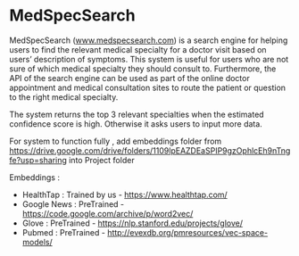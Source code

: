 # MedSpecSearch

MedSpecSearch (www.medspecsearch.com) is a search engine for helping users to find the relevant medical specialty for a doctor visit based on users’ description of symptoms. This system is useful for users who are not sure of which medical specialty they should consult to.
Furthermore, the API of the search engine can be used as part of the online doctor appointment and medical consultation sites to route the patient or question to the right medical specialty.

The system returns the top 3 relevant specialties when the estimated
confidence score is high. Otherwise it asks users to input more data.



For system to function fully , add embeddings folder from 
https://drive.google.com/drive/folders/1109lpEAZDEaSPIP9gzOphlcEh9nTngfe?usp=sharing
into Project folder

Embeddings : 

- HealthTap   : Trained by us - https://www.healthtap.com/
- Google News : PreTrained    - https://code.google.com/archive/p/word2vec/
- Glove       : PreTrained    - https://nlp.stanford.edu/projects/glove/
- Pubmed      : PreTrained    - http://evexdb.org/pmresources/vec-space-models/

